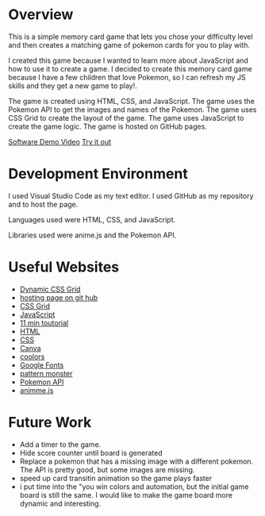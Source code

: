 # Overview

This is a simple memory card game that lets you chose your difficulty level and then creates a matching game of pokemon cards for you to play with. 

I created this game because I wanted to learn more about JavaScript and how to use it to create a game. I decided to create this memory card game because I have a few children that love Pokemon, so I can refresh my JS skills and they get a new game to play!. 

The game is created using HTML, CSS, and JavaScript. The game uses the Pokemon API to get the images and names of the Pokemon. The game uses CSS Grid to create the layout of the game. The game uses JavaScript to create the game logic. The game is hosted on GitHub pages.

[Software Demo Video](http://youtube.link.goes.here)
[Try it out](https://sahil-rajput.github.io/JavaScript-Grid-Layout/)

# Development Environment

I used Visual Studio Code as my text editor. I used GitHub as my repository and to host the page.

Languages used were HTML, CSS, and JavaScript. 

Libraries used were anime.js and the Pokemon API.

# Useful Websites

- [Dynamic CSS Grid](https://dev.to/musselmanth/the-dynamic-css-grid-configuration-ive-been-looking-for-1ogd)
- [hosting page on git hub](https://medium.com/@charlotte.pearce1984/host-your-web-app-on-github-62a676e673b5)
- [CSS Grid](https://css-tricks.com/snippets/css/complete-guide-grid/)
- [JavaScript](https://developer.mozilla.org/en-US/docs/Web/JavaScript)
- [11 min toutorial](https://www.youtube.com/watch?v=xWdkt6KSirw)
- [HTML](https://developer.mozilla.org/en-US/docs/Web/HTML)
- [CSS](https://developer.mozilla.org/en-US/docs/Web/CSS)
- [Canva](https://www.canva.com/)
- [coolors](https://coolors.co/)
- [Google Fonts](https://fonts.google.com/)
- [pattern monster](https://pattern.monster/)
- [Pokemon API](https://pokeapi.co/)
- [animme.js](https://animejs.com/documentation/)

# Future Work
- Add a timer to the game.
- Hide score counter until board is generated
- Replace a pokemon that has a missing image with a different pokemon. The API is pretty good, but some images are missing.
- speed up card transitin animation so the game plays faster
- i put time into the "you win colors and automation, but the initial game board is still the same. I would like to make the game board more dynamic and interesting.

